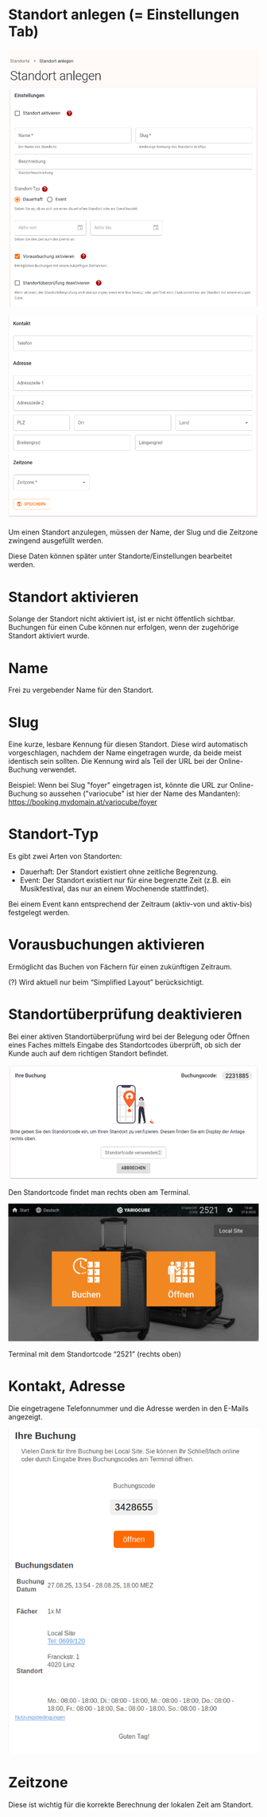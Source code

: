 # Standort anlegen (= Einstellungen Tab)

![grafik.png](assets/standort%20anlegen%20-%20einstellungen%20tab/grafik.png)

![grafik.png](assets/standort%20anlegen%20-%20einstellungen%20tab/grafik%201.png)

Um einen Standort anzulegen, müssen der Name, der Slug und die Zeitzone zwingend ausgefüllt werden.

Diese Daten können später unter Standorte/Einstellungen bearbeitet werden.

# Standort aktivieren

Solange der Standort nicht aktiviert ist, ist er nicht öffentlich sichtbar. Buchungen für einen Cube können nur erfolgen, wenn der zugehörige Standort aktiviert wurde.

# Name

Frei zu vergebender Name für den Standort.

# Slug

Eine kurze, lesbare Kennung für diesen Standort. Diese wird automatisch vorgeschlagen, nachdem der Name eingetragen wurde, da beide meist identisch sein sollten. Die Kennung wird als Teil der URL bei der Online-Buchung verwendet.

Beispiel: Wenn bei Slug "foyer" eingetragen ist, könnte die URL zur Online-Buchung so aussehen ("variocube" ist hier der Name des Mandanten): https://booking.mydomain.at/variocube/foyer

# Standort-Typ

Es gibt zwei Arten von Standorten:

- Dauerhaft: Der Standort existiert ohne zeitliche Begrenzung.
- Event: Der Standort existiert nur für eine begrenzte Zeit (z.B. ein Musikfestival, das nur an einem Wochenende stattfindet).

Bei einem Event kann entsprechend der Zeitraum (aktiv-von und aktiv-bis) festgelegt werden.

# Vorausbuchungen aktivieren

Ermöglicht das Buchen von Fächern für einen zukünftigen Zeitraum.

(?) Wird aktuell nur beim “Simplified Layout” berücksichtigt.

# Standortüberprüfung deaktivieren

Bei einer aktiven Standortüberprüfung wird bei der Belegung oder Öffnen eines Faches mittels Eingabe des Standortcodes überprüft, ob sich der Kunde auch auf dem richtigen Standort befindet.

![grafik.png](assets/standort%20anlegen%20-%20einstellungen%20tab/grafik%202.png)

Den Standortcode findet man rechts oben am Terminal.

![Terminal mit dem Standortcode “2521” (rechts oben)](assets/standort%20anlegen%20-%20einstellungen%20tab/grafik%203.png)

Terminal mit dem Standortcode “2521” (rechts oben)

# Kontakt, Adresse

Die eingetragene Telefonnummer und die Adresse werden in den E-Mails angezeigt.

![grafik.png](assets/standort%20anlegen%20-%20einstellungen%20tab/grafik%204.png)

# Zeitzone

Diese ist wichtig für die korrekte Berechnung der lokalen Zeit am Standort.